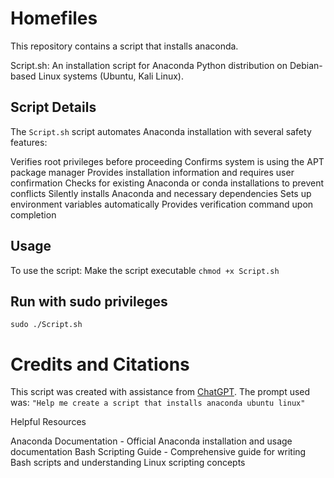 # Homefiles
This repository contains a script that installs anaconda.

Script.sh: An installation script for Anaconda Python distribution on Debian-based Linux systems (Ubuntu, Kali Linux).

## Script Details
The `Script.sh` script automates Anaconda installation with several safety features:

Verifies root privileges before proceeding
Confirms system is using the APT package manager
Provides installation information and requires user confirmation
Checks for existing Anaconda or conda installations to prevent conflicts
Silently installs Anaconda and necessary dependencies
Sets up environment variables automatically
Provides verification command upon completion

## Usage
To use the script:
Make the script executable
`chmod +x Script.sh`

## Run with sudo privileges
`sudo ./Script.sh`

# Credits and Citations
This script was created with assistance from [ChatGPT](https://chatgpt.com/auth/login).
The prompt used was:
```"Help me create a script that installs anaconda ubuntu linux"```





Helpful Resources

Anaconda Documentation - Official Anaconda installation and usage documentation
Bash Scripting Guide - Comprehensive guide for writing Bash scripts and understanding Linux scripting concepts

